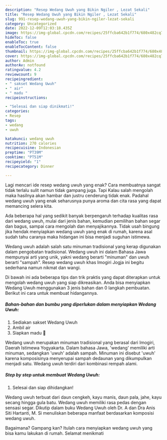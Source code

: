 ```yaml
---
description: "Resep Wedang Uwuh yang Bikin Ngiler , Lezat Sekali"
title: "Resep Wedang Uwuh yang Bikin Ngiler , Lezat Sekali"
slug: 991-resep-wedang-uwuh-yang-bikin-ngiler-lezat-sekali
category: Uncategorized
date: 2022-12-09T12:03:18.435Z
image: https://img-global.cpcdn.com/recipes/25ffcba642b1f774/680x482cq70/wedang-uwuh-foto-resep-utama.jpg
hideToc: false
enableToc: true
enableTocContent: false
thumbnail: https://img-global.cpcdn.com/recipes/25ffcba642b1f774/680x482cq70/wedang-uwuh-foto-resep-utama.jpg
cover: https://img-global.cpcdn.com/recipes/25ffcba642b1f774/680x482cq70/wedang-uwuh-foto-resep-utama.jpg
author: Admin
authorAv: notfound
ratingvalue: 4.2
reviewcount: 9
recipeingredient:
- " sakset Wedang Uwuh"
- " air"
- " madu "
recipeinstructions:

- "Selesai dan siap dinikmati!"
categories:
- Resep
tags:
- wedang
- uwuh

katakunci: wedang uwuh 
nutrition: 270 calories
recipecuisine: Indonesian
preptime: "PT39M"
cooktime: "PT51M"
recipeyield: "1"
recipecategory: Dinner

---
```



Lagi mencari ide resep wedang uwuh yang enak? Cara membuatnya sangat tidak terlalu sulit namun tidak gampang juga. Tapi Kalau salah mengolah maka hasilnya akan hambar dan justru cenderung tidak enak. Padahal wedang uwuh yang enak seharusnya punya aroma dan cita rasa yang dapat memancing selera kita.


Ada beberapa hal yang sedikit banyak berpengaruh terhadap kualitas rasa dari wedang uwuh, mulai dari jenis bahan, kemudian pemilihan bahan segar dan bagus, sampai cara mengolah dan menyajikannya. Tidak usah bingung jika hendak menyiapkan wedang uwuh yang enak di rumah, karena asal sudah tahu caranya maka hidangan ini bisa menjadi suguhan istimewa.

Wedang uwuh adalah salah satu minuman tradisional yang kerap digunakan dalam pengobatan tradisional. Wedang uwuh ini dalam Bahasa Jawa mempunyai arti yang unik, yakni wedang berarti &#34;minuman&#34; dan uwuh berarti &#34;sampah&#34;. Resep wedang uwuh khas Imogiri Jogja ini begitu sederhana namun nikmat dan wangi.


Di bawah ini ada beberapa tips dan trik praktis yang dapat diterapkan untuk mengolah wedang uwuh yang siap dikreasikan. Anda bisa menyiapkan Wedang Uwuh menggunakan 3 jenis bahan dan 0 langkah pembuatan. Berikut ini cara untuk membuat hidangannya.

<!--inarticleads1-->

##### Bahan-bahan dan bumbu yang diperlukan dalam menyiapkan Wedang Uwuh:

1. Sediakan  sakset Wedang Uwuh
1. Ambil  air
1. Siapkan  madu 🍯


Wedang uwuh merupakan minuman tradisional yang berasal dari Imogiri, Daerah Istimewa Yogyakarta. Dalam bahasa Jawa, &#39;wedang&#39; memiliki arti minuman, sedangkan &#39;uwuh&#39; adalah sampah. Minuman ini disebut &#39;uwuh&#39; karena komposisinya menyerupai sampah dedaunan yang dikumpulkan menjadi satu. Wedang uwuh terdiri dari kombinasi rempah alami. 

<!--inarticleads2-->

##### Step by step untuk membuat Wedang Uwuh:


1. Selesai dan siap dihidangkan!

Wedang uwuh terbuat dari daun cengkeh, kayu manis, daun pala, jahe, kayu secang hingga gula batu. Wedang uwuh memiliki rasa pedas dengan sensasi segar. Dikutip dalam buku Wedang Uwuh oleh Dr. A dan Dra Anis Siti Hartanti, M. Si menuliskan beberapa manfaat berdasarkan komposisi wedang uwuh. 

Bagaimana? Gampang kan? Itulah cara menyiapkan wedang uwuh yang bisa kamu lakukan di rumah. Selamat menikmati
